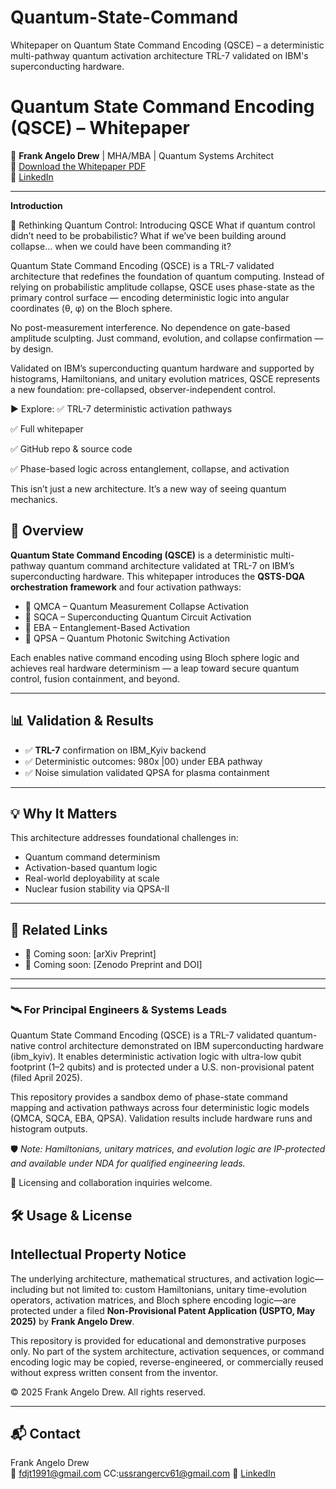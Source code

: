 # Quantum-State-Command
Whitepaper on Quantum State Command Encoding (QSCE) – a deterministic multi-pathway quantum activation architecture TRL-7 validated on IBM's superconducting hardware.
# Quantum State Command Encoding (QSCE) – Whitepaper

🚀 **Frank Angelo Drew** | MHA/MBA | Quantum Systems Architect  
📄 [Download the Whitepaper PDF](./QSCE_Whitepaper.pdf)  
🧠 [LinkedIn](https://www.linkedin.com/in/frank-drew-b2b83716b/) 

---
**Introduction** 

🚀 Rethinking Quantum Control: Introducing QSCE
What if quantum control didn’t need to be probabilistic?
What if we’ve been building around collapse… when we could have been commanding it?

Quantum State Command Encoding (QSCE) is a TRL-7 validated architecture that redefines the foundation of quantum computing. Instead of relying on probabilistic amplitude collapse, QSCE uses phase-state as the primary control surface — encoding deterministic logic into angular coordinates (θ, φ) on the Bloch sphere.

No post-measurement interference. No dependence on gate-based amplitude sculpting.
Just command, evolution, and collapse confirmation — by design.

Validated on IBM’s superconducting quantum hardware and supported by histograms, Hamiltonians, and unitary evolution matrices, QSCE represents a new foundation: pre-collapsed, observer-independent control.

▶️ Explore:
✅ TRL-7 deterministic activation pathways

✅ Full whitepaper 

✅ GitHub repo & source code

✅ Phase-based logic across entanglement, collapse, and activation

This isn’t just a new architecture. It’s a new way of seeing quantum mechanics.


## 🧬 Overview

**Quantum State Command Encoding (QSCE)** is a deterministic multi-pathway quantum command architecture validated at TRL-7 on IBM’s superconducting hardware. This whitepaper introduces the **QSTS-DQA orchestration framework** and four activation pathways:

- 🔹 QMCA – Quantum Measurement Collapse Activation  
- 🔹 SQCA – Superconducting Quantum Circuit Activation  
- 🔹 EBA – Entanglement-Based Activation  
- 🔹 QPSA – Quantum Photonic Switching Activation  

Each enables native command encoding using Bloch sphere logic and achieves real hardware determinism — a leap toward secure quantum control, fusion containment, and beyond.

---

## 📊 Validation & Results

- ✅ **TRL-7** confirmation on IBM_Kyiv backend  
- ✅ Deterministic outcomes: 980x |00⟩ under EBA pathway  
- ✅ Noise simulation validated QPSA for plasma containment

---

## 💡 Why It Matters

This architecture addresses foundational challenges in:
- Quantum command determinism  
- Activation-based quantum logic  
- Real-world deployability at scale  
- Nuclear fusion stability via QPSA-II

---

## 🔗 Related Links

- 📰 Coming soon: [arXiv Preprint]
- 📰 Coming soon: [Zenodo Preprint and DOI]  
  
---


---

### 🛰️ For Principal Engineers & Systems Leads

Quantum State Command Encoding (QSCE) is a TRL-7 validated quantum-native control architecture demonstrated on IBM superconducting hardware (ibm_kyiv). It enables deterministic activation logic with ultra-low qubit footprint (1–2 qubits) and is protected under a U.S. non-provisional patent (filed April 2025).

This repository provides a sandbox demo of phase-state command mapping and activation pathways across four deterministic logic models (QMCA, SQCA, EBA, QPSA). Validation results include hardware runs and histogram outputs.

🛡️ *Note: Hamiltonians, unitary matrices, and evolution logic are IP-protected and available under NDA for qualified engineering leads.*

📩 Licensing and collaboration inquiries welcome.

## 🛠 Usage & License

## Intellectual Property Notice

The underlying architecture, mathematical structures, and activation logic—including but not limited to: custom Hamiltonians, unitary time-evolution operators, activation matrices, and Bloch sphere encoding logic—are protected under a filed **Non-Provisional Patent Application (USPTO, May 2025)** by **Frank Angelo Drew**. 

This repository is provided for educational and demonstrative purposes only. No part of the system architecture, activation sequences, or command encoding logic may be copied, reverse-engineered, or commercially reused without express written consent from the inventor.

© 2025 Frank Angelo Drew. All rights reserved.

---

## 📬 Contact

Frank Angelo Drew  
📧 fdjt1991@gmail.com CC:ussrangercv61@gmail.com 
🔗 [LinkedIn](https://www.linkedin.com/in/frank-drew-b2b83716b/)

